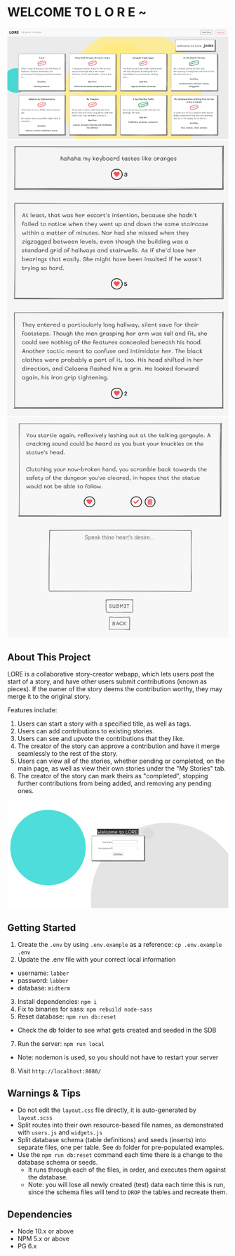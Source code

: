 WELCOME TO  L O R E ~
=========

!["Main page"](https://github.com/SootballJonks/lore/blob/master/screenshots/allstories.png)
!["Contributions"](https://github.com/SootballJonks/lore/blob/master/screenshots/likeStory.png)
!["Contributions2"](https://github.com/SootballJonks/lore/blob/master/screenshots/EditPiece.png)


## About This Project

LORE is a collaborative story-creator webapp, which lets users post the start of a story, and have other users submit contributions (known as pieces). If the owner of the story deems the contribution worthy, they may merge it to the original story.

Features include:
1. Users can start a story with a specified title, as well as tags.
2. Users can add contributions to existing stories.
3. Users can see and upvote the contributions that they like.
4. The creator of the story can approve a contribution and have it merge seamlessly to the rest of the story.
5. Users can view all of the stories, whether pending or completed, on the main page, as well as view their own stories under the "My Stories" tab.
6. The creator of the story can mark theirs as "completed", stopping further contributions from being added, and removing any pending ones.


!["Login"](https://github.com/SootballJonks/lore/blob/master/screenshots/login.png)
## Getting Started

1. Create the `.env` by using `.env.example` as a reference: `cp .env.example .env`
2. Update the .env file with your correct local information 
  - username: `labber` 
  - password: `labber` 
  - database: `midterm`
3. Install dependencies: `npm i`
4. Fix to binaries for sass: `npm rebuild node-sass`
5. Reset database: `npm run db:reset`
  - Check the db folder to see what gets created and seeded in the SDB
7. Run the server: `npm run local`
  - Note: nodemon is used, so you should not have to restart your server
8. Visit `http://localhost:8080/`

## Warnings & Tips

- Do not edit the `layout.css` file directly, it is auto-generated by `layout.scss`
- Split routes into their own resource-based file names, as demonstrated with `users.js` and `widgets.js`
- Split database schema (table definitions) and seeds (inserts) into separate files, one per table. See `db` folder for pre-populated examples. 
- Use the `npm run db:reset` command each time there is a change to the database schema or seeds. 
  - It runs through each of the files, in order, and executes them against the database. 
  - Note: you will lose all newly created (test) data each time this is run, since the schema files will tend to `DROP` the tables and recreate them.

## Dependencies

- Node 10.x or above
- NPM 5.x or above
- PG 6.x

